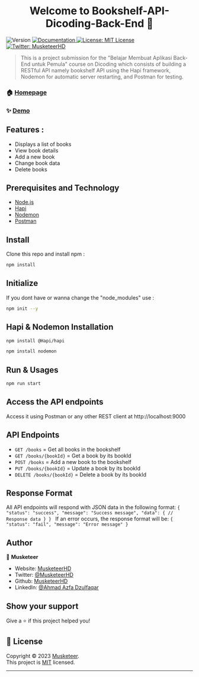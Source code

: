 <h1 align="center">Welcome to Bookshelf-API-Dicoding-Back-End 👋</h1>
<p>
  <img alt="Version" src="https://img.shields.io/badge/version-1.0.0-blue.svg?cacheSeconds=2592000" />
  <a href="https://github.com/MusketeerHD/Bookshelf-API-Dicoding-Back-End/blob/main/README.md" target="_blank">
    <img alt="Documentation" src="https://img.shields.io/badge/documentation-yes-brightgreen.svg" />
  </a>
  <a href="https://github.com/MusketeerHD/Bookshelf-API-Dicoding-Back-End/blob/main/LICENSE" target="_blank">
    <img alt="License: MIT License" src="https://img.shields.io/badge/License-MIT License-yellow.svg" />
  </a>
  <a href="https://twitter.com/MusketeerHD" target="_blank">
    <img alt="Twitter: MusketeerHD" src="https://img.shields.io/twitter/follow/MusketeerHD.svg?style=social" />
  </a>
</p>

> This is a project submission for the &#34;Belajar Membuat Aplikasi Back-End untuk Pemula&#34; course on Dicoding which consists of building a RESTful API namely bookshelf API using the Hapi framework, Nodemon for automatic server restarting, and Postman for testing.

### 🏠 [Homepage](https://github.com/MusketeerHD/Bookshelf-API-Dicoding-Back-End)

### ✨ [Demo](https://github.com/MusketeerHD/Bookshelf-API-Dicoding-Back-End/blob/main/README.md)

## Features :

* Displays a list of books
* View book details
* Add a new book
* Change book data
* Delete books

## Prerequisites and Technology

* [Node.js](https://nodejs.org/en)
* [Hapi](https://hapi.dev/)
* [Nodemon](https://www.npmjs.com/package/nodemon)
* [Postman](https://www.postman.com/)

## Install

Clone this repo and install npm :

```sh
npm install
```

## Initialize

If you dont have or wanna change the "node_modules" use :
```sh
npm init --y
```

## Hapi & Nodemon Installation

```sh
npm install @Hapi/hapi
```
```sh
npm install nodemon
```

## Run & Usages

```sh
npm run start
```

## Access the API endpoints

Access it using Postman or any other REST client at http://localhost:9000

## API Endpoints
* `GET /books` = Get all books in the bookshelf
* `GET /books/{bookId}` = Get a book by its bookId
* `POST /books` = Add a new book to the bookshelf 
* `PUT /books/{bookId}` = Update a book by its bookId
* `DELETE /books/{bookId}` = Delete a book by its bookId

## Response Format
All API endpoints will respond with JSON data in the following format: 
``{
  "status": "success",
  "message": "Success message",
  "data": {
    // Response data
  }
}
``
If an error occurs, the response format will be:
``{
  "status": "fail",
  "message": "Error message"
}
``

## Author

👤 **Musketeer**

* Website: [MusketeerHD](https://github.com/MusketeerHD)
* Twitter: [@MusketeerHD](https://twitter.com/MusketeerHD)
* Github: [MusketeerHD](https://github.com/MusketeerHD)
* LinkedIn: [@Ahmad Azfa Dzulfaqar](https://www.linkedin.com/in/ahmad-azfa-dzulfaqar/)

## Show your support

Give a ⭐️ if this project helped you!

## 📝 License

Copyright © 2023 [Musketeer](https://github.com/Musketeer).<br />
This project is [MIT](https://github.com/MusketeerHD/Bookshelf-API-Dicoding-Back-End/blob/main/LICENSE) licensed.

***
